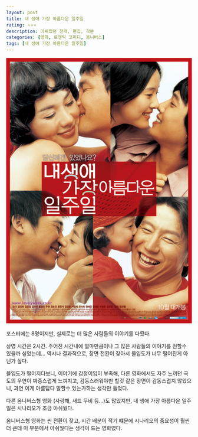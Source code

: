 ```yaml
---
layout: post
title: 내 생애 가장 아름다운 일주일
rating: ⭐️⭐️⭐️
description: 아쉬웠던 전개, 편집, 각본
categories: [영화, 로맨틱 코미디, 옴니버스]
tags: [내 생애 가장 아름다운 일주일]
---
```


![내 생애 가장 아름다운 일주일](../../img/2009/lovely_week.jpg)

포스터에는 8명이지만, 실제로는 더 많은 사람들의 이야기를 다뤘다.

상영 시간은 2시간. 주어진 시간내에 얼마만큼이나 그 많은 사람들의 이야기를 전할수 있을까 싶었는데... 역시나 결과적으로, 장면 전환이 잦아서 몰입도가 너무 떨어진게 아닌가 싶다.

몰입도가 떨어지다보니, 이야기에 감정이입이 부족해, 다른 영화에서도 자주 느끼던 극도의 우연이 짜증스럽게 느껴지고, 감동스러워야만 할것 같은 장면이 감동스럽지 않았으니, 과연 이게 아름답다 말할수 있는가하는 생각만 들었다.

다른 옴니버스형 영화 (사랑해, 새드 무비 등...)도 많았지만, 내 생애 가장 아름다운 일주일은 시나리오가 조금 아쉬웠다.

옴니버스형 영화는 씬 전환이 잦고, 시간 배분이 적기 떄문에 시나리오의 중요성이 훨씬 더 큰데 이 부분에서 아쉬웠다는 생각이 드는 영화였다.